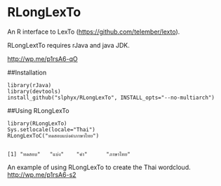 # RLongLexTo
An R interface to LexTo (https://github.com/telember/lexto).

RLongLextTo requires rJava and java JDK.

http://wp.me/p1rsA6-qO

##Installation
```{r}
library(rJava)
library(devtools)
install_github("slphyx/RLongLexTo", INSTALL_opts="--no-multiarch")
```

##Using RLongLexTo
```{r}
library(RLongLexTo)
Sys.setlocale(locale="Thai")
RLongLexToC("ทดสอบแบ่งคำภาษาไทย")


[1] "ทดสอบ"   "แบ่ง"    "คำ"      "ภาษาไทย"

```
An example of using RLongLexTo to create the Thai wordcloud.
http://wp.me/p1rsA6-s2

